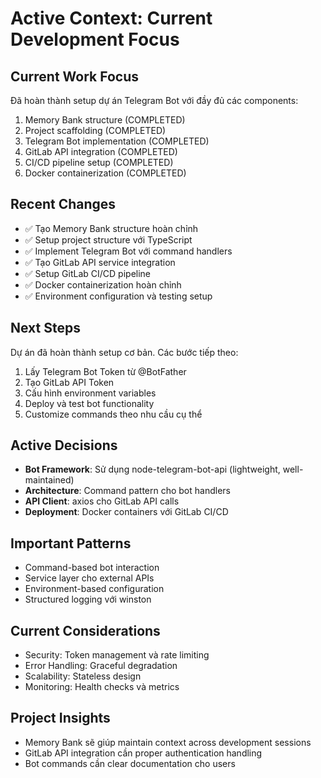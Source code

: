 # Active Context: Current Development Focus

## Current Work Focus

Đã hoàn thành setup dự án Telegram Bot với đầy đủ các components:

1. Memory Bank structure (COMPLETED)
2. Project scaffolding (COMPLETED)
3. Telegram Bot implementation (COMPLETED)
4. GitLab API integration (COMPLETED)
5. CI/CD pipeline setup (COMPLETED)
6. Docker containerization (COMPLETED)

## Recent Changes

- ✅ Tạo Memory Bank structure hoàn chỉnh
- ✅ Setup project structure với TypeScript
- ✅ Implement Telegram Bot với command handlers
- ✅ Tạo GitLab API service integration
- ✅ Setup GitLab CI/CD pipeline
- ✅ Docker containerization hoàn chỉnh
- ✅ Environment configuration và testing setup

## Next Steps

Dự án đã hoàn thành setup cơ bản. Các bước tiếp theo:

1. Lấy Telegram Bot Token từ @BotFather
2. Tạo GitLab API Token
3. Cấu hình environment variables
4. Deploy và test bot functionality
5. Customize commands theo nhu cầu cụ thể

## Active Decisions

- **Bot Framework**: Sử dụng node-telegram-bot-api (lightweight, well-maintained)
- **Architecture**: Command pattern cho bot handlers
- **API Client**: axios cho GitLab API calls
- **Deployment**: Docker containers với GitLab CI/CD

## Important Patterns

- Command-based bot interaction
- Service layer cho external APIs
- Environment-based configuration
- Structured logging với winston

## Current Considerations

- Security: Token management và rate limiting
- Error Handling: Graceful degradation
- Scalability: Stateless design
- Monitoring: Health checks và metrics

## Project Insights

- Memory Bank sẽ giúp maintain context across development sessions
- GitLab API integration cần proper authentication handling
- Bot commands cần clear documentation cho users
